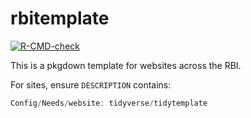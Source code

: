 
<!-- README.md is generated from README.Rmd. Please edit that file -->

# rbitemplate

<!-- badges: start -->

[![R-CMD-check](https://github.com/rnabioco/rbitemplate/actions/workflows/R-CMD-check.yaml/badge.svg)](https://github.com/rnabioco/rbitemplate/actions/workflows/R-CMD-check.yaml)
<!-- badges: end -->

This is a pkgdown template for websites across the RBI.

For sites, ensure `DESCRIPTION` contains:

``` r
Config/Needs/website: tidyverse/tidytemplate
```
